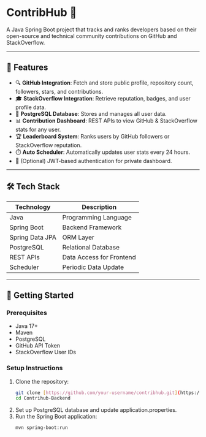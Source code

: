 # ContribHub 🚀  
A Java Spring Boot project that tracks and ranks developers based on their open-source and technical community contributions on GitHub and StackOverflow.

---

## 📌 Features

- 🔍 **GitHub Integration**: Fetch and store public profile, repository count, followers, stars, and contributions.
- 🎓 **StackOverflow Integration**: Retrieve reputation, badges, and user profile data.
- 💾 **PostgreSQL Database**: Stores and manages all user data.
- 📊 **Contribution Dashboard**: REST APIs to view GitHub & StackOverflow stats for any user.
- 🏆 **Leaderboard System**: Ranks users by GitHub followers or StackOverflow reputation.
- ⏱️ **Auto Scheduler**: Automatically updates user stats every 24 hours.
- 🔐 (Optional) JWT-based authentication for private dashboard.

---

## 🛠️ Tech Stack

| Technology       | Description                  |
|------------------|------------------------------|
| Java             | Programming Language         |
| Spring Boot      | Backend Framework            |
| Spring Data JPA  | ORM Layer                    |
| PostgreSQL       | Relational Database          |
| REST APIs        | Data Access for Frontend     |
| Scheduler        | Periodic Data Update         |

---

## 🚀 Getting Started

### Prerequisites

- Java 17+
- Maven
- PostgreSQL
- GitHub API Token
- StackOverflow User IDs

### Setup Instructions

1. Clone the repository:
   ```bash
   git clone [https://github.com/your-username/contribhub.git](https://github.com/Akshay-Jogarajiya/Contrihub-Backend.git)
   cd Contrihub-Backend
2. Set up PostgreSQL database and update application.properties.
3. Run the Spring Boot application:
   ```bash
   mvn spring-boot:run
